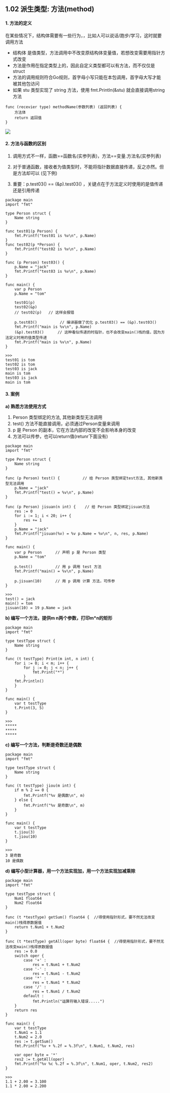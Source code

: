 ## 1.02 派生类型: 方法(method) 


#### 1. 方法的定义

在某些情况下，结构体需要有一些行为，，比如人可以说话/跑步/学习，这时就要调用方法

* 结构体 是值类型，方法调用中不改变原结构体变量值，若想改变需要用指针方式改变
* 方法是作用在指定类型上的，因此自定义类型都可以有方法，而不仅仅是struct
* 方法的调用规则符合Go规则，首字母小写只能在本包调用，首字母大写才能被其他包访问
* 如果 stu 类型实现了 string 方法，使用 fmt.Println(&stu) 就会直接调用string方法

```
func (recevier type) methodName(参数列表) (返回列表) {
    方法体
    return 返回值
}
```

![](../_static/22_02_method.png)


#### 2. 方法与函数的区别
1. 调用方式不一样，函数==函数名(实参列表)，方法==变量.方法名(实参列表)
2. 对于普通函数，接收者为值类型时，不能将指针数据直接传递，反之亦然。但是方法却可以 (见下例)

3. 重要：p.test03() == (&p).test03() ，关键点在于方法定义时使用的是值传递还是引用传递

```
package main
import "fmt"

type Person struct {
    Name string
}

func test01(p Person) {
    fmt.Printf("test01 is %v\n", p.Name)
}
func test02(p *Person) {
    fmt.Printf("test02 is %v\n", p.Name)
}

func (p Person) test03() {
    p.Name = "jack"
    fmt.Printf("test03 is %v\n", p.Name)
}

func main() {
    var p Person
    p.Name = "tom"

    test01(p) 
    test02(&p)  
    // test02(p)   // 这样会报错

    p.test03()          // 编译器做了优化 p.test03() == (&p).test03()
    fmt.Printf("main is %v\n", p.Name)
    (&p).test03()      // 这种看似传递的时指针，也不会改变main()栈的值，因为方法定义时用的值类型传递
    fmt.Printf("main is %v\n", p.Name)
}

>>>
test01 is tom
test02 is tom
test03 is jack
main is tom
test03 is jack
main is tom
```

#### 3. 案例

**a) 熟悉方法使用方式**     
1. Person 类型绑定的方法, 其他新类型无法调用
2. test() 方法不能直接调用，必须通过Person变量来调用
3. p 是 Person 的副本，它在方法内部的改变不会影响本身的改变
4. 方法可以传参，也可以return值(retunr下面没有)

```
package main
import "fmt"

type Person struct {
    Name string
}

func (p Person) test() {          // 给 Person 类型绑定test方法, 其他新类型无法调用
    p.Name = "jack"
    fmt.Printf("test() = %v\n", p.Name)
}

func (p Person) jisuan(n int) {    // 给 Person 类型绑定jisuan方法
    res := 0
    for i := 1; i < 20; i++ {
        res += 1
    }
    p.Name = "jack"
    fmt.Printf("jisuan(%v) = %v p.Name = %v\n", n, res, p.Name)
}

func main() {
    var p Person      // 声明 p 是 Person 类型
    p.Name = "tom"

    p.test()          // 用 p 调用 test 方法 
    fmt.Printf("main() = %v\n", p.Name)

    p.jisuan(10)      // 用 p 调用 计算 方法，可传参
}

>>> 
test() = jack
main() = tom
jisuan(10) = 19 p.Name = jack
```

**b) 编写一个方法，提供m n两个参数，打印m*n的矩形**
```
package main
import "fmt"

type testType struct {
    Name string
}

func (t testType) Print(m int, n int) {
    for i := 0; i < m; i++ {
        for j := 0; j < n; j++ {
            fmt.Print("*")
        } 
    fmt.Println()
    }
}

func main() {
    var t testType
    t.Print(3, 5)
}

>>>
*****
*****
*****
```


**c) 编写一个方法，判断是奇数还是偶数**
```
package main
import "fmt"

type testType struct {
    Name string
}

func (t testType) jiou(m int) {
    if m % 2 == 0 {
        fmt.Printf("%v 是偶数\n", m)
    } else {
        fmt.Printf("%v 是奇数\n", m)
    }
}

func main() {
    var t testType
    t.jiou(3)
    t.jiou(10)
}

>>>
3 是奇数
10 是偶数
```

**d) 编写小型计算器，用一个方法实现加，用一个方法实现加减乘除**
```
package main
import "fmt"

type testType struct {
    Num1 float64
    Num2 float64
}

func (t *testType) getSum() float64 {  //得使用指针形式，要不然无法改变main()栈得原数据值
    return t.Num1 + t.Num2
}

func (t *testType) getAll(oper byte) float64 {  //得使用指针形式，要不然无法改变main()栈得原数据值
    res := 0.0
    switch oper {
        case '+' :
            res = t.Num1 + t.Num2
        case '-' :
            res = t.Num1 - t.Num2
        case '*' :
            res = t.Num1 * t.Num2
        case '/' :
            res = t.Num1 / t.Num2
        default :
            fmt.Println("运算符输入错误.....")
    }
    return res
}

func main() {
    var t testType
    t.Num1 = 1.1
    t.Num2 = 2.0
    res := t.getSum()   
    fmt.Printf("%v + %.2f = %.3f\n", t.Num1, t.Num2, res)

    var oper byte = '*'
    res2 := t.getAll(oper)
    fmt.Printf("%v %c %.2f = %.3f\n", t.Num1, oper, t.Num2, res2)
}

>>>
1.1 + 2.00 = 3.100
1.1 * 2.00 = 2.200
```
